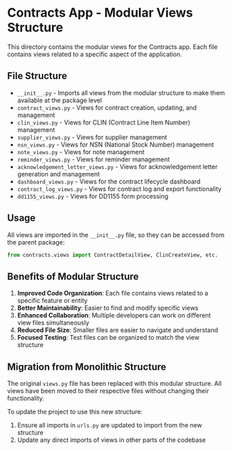 # Contracts App - Modular Views Structure

This directory contains the modular views for the Contracts app. Each file contains views related to a specific aspect of the application.

## File Structure

- `__init__.py` - Imports all views from the modular structure to make them available at the package level
- `contract_views.py` - Views for contract creation, updating, and management
- `clin_views.py` - Views for CLIN (Contract Line Item Number) management
- `supplier_views.py` - Views for supplier management
- `nsn_views.py` - Views for NSN (National Stock Number) management
- `note_views.py` - Views for note management
- `reminder_views.py` - Views for reminder management
- `acknowledgement_letter_views.py` - Views for acknowledgement letter generation and management
- `dashboard_views.py` - Views for the contract lifecycle dashboard
- `contract_log_views.py` - Views for contract log and export functionality
- `dd1155_views.py` - Views for DD1155 form processing

## Usage

All views are imported in the `__init__.py` file, so they can be accessed from the parent package:

```python
from contracts.views import ContractDetailView, ClinCreateView, etc.
```

## Benefits of Modular Structure

1. **Improved Code Organization**: Each file contains views related to a specific feature or entity
2. **Better Maintainability**: Easier to find and modify specific views
3. **Enhanced Collaboration**: Multiple developers can work on different view files simultaneously
4. **Reduced File Size**: Smaller files are easier to navigate and understand
5. **Focused Testing**: Test files can be organized to match the view structure

## Migration from Monolithic Structure

The original `views.py` file has been replaced with this modular structure. All views have been moved to their respective files without changing their functionality.

To update the project to use this new structure:

1. Ensure all imports in `urls.py` are updated to import from the new structure
2. Update any direct imports of views in other parts of the codebase 